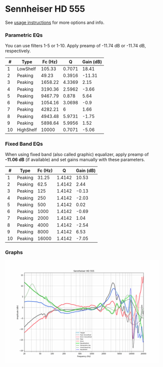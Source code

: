 # Sennheiser HD 555
See [usage instructions](https://github.com/jaakkopasanen/AutoEq#usage) for more options and info.

### Parametric EQs
You can use filters 1-5 or 1-10. Apply preamp of -11.74 dB or -11.74 dB, respectively.

|   # | Type      |   Fc (Hz) |      Q |   Gain (dB) |
|-----|-----------|-----------|--------|-------------|
|   1 | LowShelf  |    105.33 | 0.7071 |       18.41 |
|   2 | Peaking   |     49.23 | 0.3916 |      -11.31 |
|   3 | Peaking   |   1658.22 | 4.3369 |        2.15 |
|   4 | Peaking   |   3190.36 | 2.5962 |       -3.66 |
|   5 | Peaking   |   9467.79 | 0.878  |        5.64 |
|   6 | Peaking   |   1054.16 | 3.0698 |       -0.9  |
|   7 | Peaking   |   4282.21 | 6      |        1.66 |
|   8 | Peaking   |   4943.48 | 5.9731 |       -1.75 |
|   9 | Peaking   |   5898.64 | 5.9956 |        1.52 |
|  10 | HighShelf |  10000    | 0.7071 |       -5.06 |

### Fixed Band EQs
When using fixed band (also called graphic) equalizer, apply preamp of **-11.06 dB** (if available) and set gains manually with these parameters.

|   # | Type    |   Fc (Hz) |      Q |   Gain (dB) |
|-----|---------|-----------|--------|-------------|
|   1 | Peaking |     31.25 | 1.4142 |       10.53 |
|   2 | Peaking |     62.5  | 1.4142 |        2.44 |
|   3 | Peaking |    125    | 1.4142 |       -0.13 |
|   4 | Peaking |    250    | 1.4142 |       -2.03 |
|   5 | Peaking |    500    | 1.4142 |        0.02 |
|   6 | Peaking |   1000    | 1.4142 |       -0.69 |
|   7 | Peaking |   2000    | 1.4142 |        1.04 |
|   8 | Peaking |   4000    | 1.4142 |       -2.54 |
|   9 | Peaking |   8000    | 1.4142 |        6.53 |
|  10 | Peaking |  16000    | 1.4142 |       -7.05 |

### Graphs
![](./Sennheiser%20HD%20555.png)
